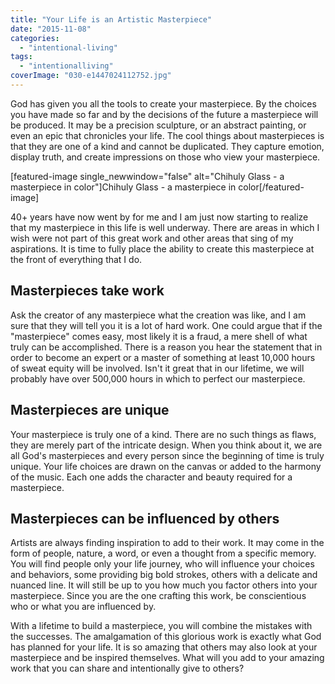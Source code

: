 ```yaml
---
title: "Your Life is an Artistic Masterpiece"
date: "2015-11-08"
categories: 
  - "intentional-living"
tags: 
  - "intentionalliving"
coverImage: "030-e1447024112752.jpg"
---
```


God has given you all the tools to create your masterpiece. By the choices you have made so far and by the decisions of the future a masterpiece will be produced. It may be a precision sculpture, or an abstract painting, or even an epic that chronicles your life. The cool things about masterpieces is that they are one of a kind and cannot be duplicated. They capture emotion, display truth, and create impressions on those who view your masterpiece.

\[featured-image single\_newwindow="false" alt="Chihuly Glass - a masterpiece in color"\]Chihuly Glass - a masterpiece in color\[/featured-image\]

40+ years have now went by for me and I am just now starting to realize that my masterpiece in this life is well underway. There are areas in which I wish were not part of this great work and other areas that sing of my aspirations. It is time to fully place the ability to create this masterpiece at the front of everything that I do.

## Masterpieces take work

Ask the creator of any masterpiece what the creation was like, and I am sure that they will tell you it is a lot of hard work. One could argue that if the "masterpiece" comes easy, most likely it is a fraud, a mere shell of what truly can be accomplished. There is a reason you hear the statement that in order to become an expert or a master of something at least 10,000 hours of sweat equity will be involved. Isn't it great that in our lifetime, we will probably have over 500,000 hours in which to perfect our masterpiece.

## Masterpieces are unique

Your masterpiece is truly one of a kind. There are no such things as flaws, they are merely part of the intricate design. When you think about it, we are all God's masterpieces and every person since the beginning of time is truly unique. Your life choices are drawn on the canvas or added to the harmony of the music. Each one adds the character and beauty required for a masterpiece.

## Masterpieces can be influenced by others

Artists are always finding inspiration to add to their work. It may come in the form of people, nature, a word, or even a thought from a specific memory. You will find people only your life journey, who will influence your choices and behaviors, some providing big bold strokes, others with a delicate and nuanced line. It will still be up to you how much you factor others into your masterpiece. Since you are the one crafting this work, be conscientious who or what you are influenced by.

With a lifetime to build a masterpiece, you will combine the mistakes with the successes. The amalgamation of this glorious work is exactly what God has planned for your life. It is so amazing that others may also look at your masterpiece and be inspired themselves. What will you add to your amazing work that you can share and intentionally give to others?
